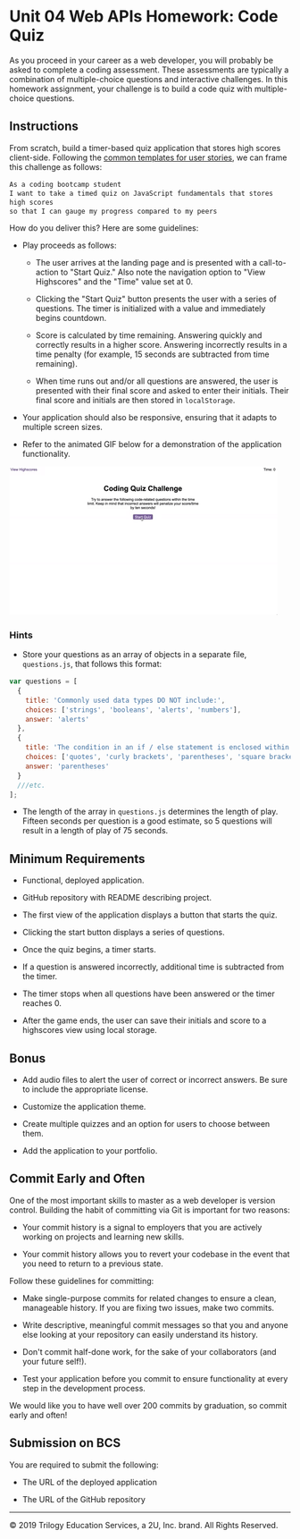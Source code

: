 # Unit 04 Web APIs Homework: Code Quiz

As you proceed in your career as a web developer, you will probably be asked to complete a coding assessment. These assessments are typically a combination of multiple-choice questions and interactive challenges. In this homework assignment, your challenge is to build a code quiz with multiple-choice questions.

## Instructions

From scratch, build a timer-based quiz application that stores high scores client-side. Following the [common templates for user stories](https://en.wikipedia.org/wiki/User_story#Common_templates), we can frame this challenge as follows:

```
As a coding bootcamp student
I want to take a timed quiz on JavaScript fundamentals that stores high scores
so that I can gauge my progress compared to my peers
```

How do you deliver this? Here are some guidelines:

- Play proceeds as follows:

  - The user arrives at the landing page and is presented with a call-to-action to "Start Quiz." Also note the navigation option to "View Highscores" and the "Time" value set at 0.

  - Clicking the "Start Quiz" button presents the user with a series of questions. The timer is initialized with a value and immediately begins countdown.

  - Score is calculated by time remaining. Answering quickly and correctly results in a higher score. Answering incorrectly results in a time penalty (for example, 15 seconds are subtracted from time remaining).

  - When time runs out and/or all questions are answered, the user is presented with their final score and asked to enter their initials. Their final score and initials are then stored in `localStorage`.

- Your application should also be responsive, ensuring that it adapts to multiple screen sizes.

- Refer to the animated GIF below for a demonstration of the application functionality.

![code quiz](./Assets/04-Web-APIs-homework-demo.gif)

### Hints

- Store your questions as an array of objects in a separate file, `questions.js`, that follows this format:

```js
var questions = [
  {
    title: 'Commonly used data types DO NOT include:',
    choices: ['strings', 'booleans', 'alerts', 'numbers'],
    answer: 'alerts'
  },
  {
    title: 'The condition in an if / else statement is enclosed within ____.',
    choices: ['quotes', 'curly brackets', 'parentheses', 'square brackets'],
    answer: 'parentheses'
  }
  ///etc.
];
```

- The length of the array in `questions.js` determines the length of play. Fifteen seconds per question is a good estimate, so 5 questions will result in a length of play of 75 seconds.

## Minimum Requirements

- Functional, deployed application.

- GitHub repository with README describing project.

- The first view of the application displays a button that starts the quiz.

- Clicking the start button displays a series of questions.

- Once the quiz begins, a timer starts.

- If a question is answered incorrectly, additional time is subtracted from the timer.

- The timer stops when all questions have been answered or the timer reaches 0.

- After the game ends, the user can save their initials and score to a highscores view using local storage.

## Bonus

- Add audio files to alert the user of correct or incorrect answers. Be sure to include the appropriate license.

- Customize the application theme.

- Create multiple quizzes and an option for users to choose between them.

- Add the application to your portfolio.

## Commit Early and Often

One of the most important skills to master as a web developer is version control. Building the habit of committing via Git is important for two reasons:

- Your commit history is a signal to employers that you are actively working on projects and learning new skills.

- Your commit history allows you to revert your codebase in the event that you need to return to a previous state.

Follow these guidelines for committing:

- Make single-purpose commits for related changes to ensure a clean, manageable history. If you are fixing two issues, make two commits.

- Write descriptive, meaningful commit messages so that you and anyone else looking at your repository can easily understand its history.

- Don't commit half-done work, for the sake of your collaborators (and your future self!).

- Test your application before you commit to ensure functionality at every step in the development process.

We would like you to have well over 200 commits by graduation, so commit early and often!

## Submission on BCS

You are required to submit the following:

- The URL of the deployed application

- The URL of the GitHub repository

---

© 2019 Trilogy Education Services, a 2U, Inc. brand. All Rights Reserved.
